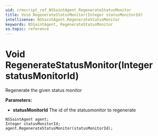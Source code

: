 ```yaml
---
uid: crmscript_ref_NSSaintAgent_RegenerateStatusMonitor
title: Void RegenerateStatusMonitor(Integer statusMonitorId)
intellisense: NSSaintAgent.RegenerateStatusMonitor
keywords: NSSaintAgent, RegenerateStatusMonitor
so.topic: reference
---
```


# Void RegenerateStatusMonitor(Integer statusMonitorId)

Regenerate the given status monitor

**Parameters:**
 - **statusMonitorId** The id of the statusmonitor to regenerate

```crmscript
NSSaintAgent agent;
Integer statusMonitorId;
agent.RegenerateStatusMonitor(statusMonitorId);
```

